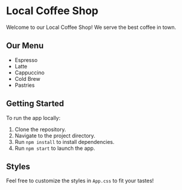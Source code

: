 # Local Coffee Shop

Welcome to our Local Coffee Shop! We serve the best coffee in town.

## Our Menu
- Espresso
- Latte
- Cappuccino
- Cold Brew
- Pastries

## Getting Started
To run the app locally:
1. Clone the repository.
2. Navigate to the project directory.
3. Run `npm install` to install dependencies.
4. Run `npm start` to launch the app.

## Styles
Feel free to customize the styles in `App.css` to fit your tastes!